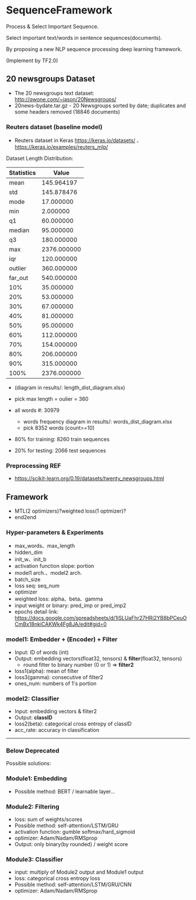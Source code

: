 # SequenceFramework
Process &amp; Select Important Sequence.

Select important text/words in sentence sequences(documents).

By proposing a new NLP sequence processing deep learning framework.

(Implement by TF2.0)

## 20 newsgroups Dataset
* The 20 newsgroups text dataset: http://qwone.com/~jason/20Newsgroups/
* 20news-bydate.tar.gz - 20 Newsgroups sorted by date; duplicates and some headers removed (18846 documents)
### Reuters dataset (baseline model)
* Reuters dataset in Keras https://keras.io/datasets/ 、 https://keras.io/examples/reuters_mlp/

Dataset Length Distribution:

Statistics    | Value
--------------|------------
mean	| 145.964197
std	| 145.878476
mode	| 17.000000
min	| 2.000000
q1	| 60.000000
median	| 95.000000
q3	| 180.000000
max	| 2376.000000
iqr	| 120.000000
outlier	| 360.000000
far_out	| 540.000000
10%	| 35.000000
20%	| 53.000000
30%	| 67.000000
40%	| 81.000000
50%	| 95.000000
60%	| 112.000000
70%	| 154.000000
80%	| 206.000000
90%	| 315.000000
100%	| 2376.000000

   * (diagram in results/: length_dist_diagram.xlsx)
   * pick max length = oulier = 360

* all words #: 30979
    * words frequency diagram in results/: words_dist_diagram.xlsx
    * pick 8352 words (count>=10)


* 80% for training: 8260 train sequences
* 20% for testing: 2066 test sequences

### Preprocessing REF
* https://scikit-learn.org/0.19/datasets/twenty_newsgroups.html

## Framework
* MTL(2 optimizers)?weighted loss(1 optmizer)?
* end2end
### Hyper-parameters & Experiments
* max_words、max_length
* hidden_dim
* init_w、init_b
* activation function slope: portion
* model1 arch.、model2 arch.
* batch_size
* loss seq: seq_num
* optimizer
* weighted loss: alpha、beta、gamma
* input weight or binary: pred_imp or pred_imp2
* epochs
detail link: https://docs.google.com/spreadsheets/d/1iSLUaFhr27HRi2YB8bPCeuOCmBx18nkiCAKWk4Fg8JA/edit#gid=0
### model1: Embedder + (Encoder) + Filter
* Input: ID of words (int)
* Output: embedding vectors(float32, tensors) & **filter**(float32, tensors)
    * round filter to binary number (0 or 1) => **filter2**
* loss1(alpha): mean of filter
* loss3(gamma): consecutive of filter2
* ones_num: numbers of 1's portion
### model2: Classifier
* Input: embedding vectors & filter2 
* Output: **classID**
* loss2(beta): categorical cross entropy of classID
* acc_rate: accuracy in classification
  
***
### Below Deprecated
Possible solutions:
### Module1: Embedding
* Possible method: BERT / learnable layer...

### Module2: Filtering
* loss: sum of weights/scores
* Possible method: self-attention/LSTM/GRU
* activation function: gumble softmax/hard_sigmoid
* optimizer: Adam/Nadam/RMSprop
* Output: only binary(by rounded) / weight score



### Module3: Classifier
* input: multiply of Module2 output and Module1 output
* loss: categorical cross entropy loss
* Possible method: self-attention/LSTM/GRU/CNN
* optimizer: Adam/Nadam/RMSprop
